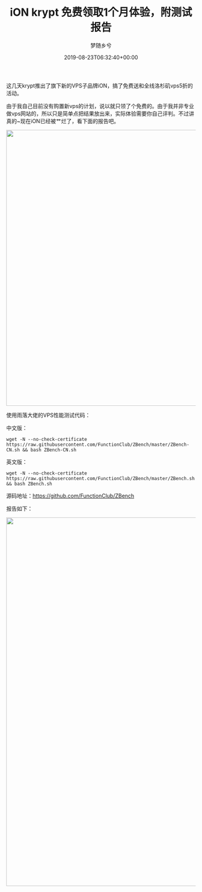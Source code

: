 ﻿---
title: iON krypt 免费领取1个月体验，附测试报告
author: 梦随乡兮
type: post
date: 2019-08-23T06:32:40+00:00
url: /ion-krypt.html
featured_image: https://imsxx.com/wp-content/uploads/2019/08/QQ截图20190823142702.jpg
views:
  - 962
b2_vote:
  - 'a:2:{s:2:"up";i:0;s:4:"down";i:0;}'
bigfa_ding:
  - 1
categories:
  - 笔记
tags:
  - iON
  - krypt
  - vps
  - 建站
  - 测试体验

slug: "ion-krypt"
---
这几天krypt推出了旗下新的VPS子品牌iON，搞了免费送和全线洛杉矶vps5折的活动。

由于我自己目前没有购置新vps的计划，说以就只领了个免费的。由于我并非专业做vps网站的，所以只是简单点把结果放出来，实际体验需要你自己评判。不过讲真的~现在iON已经被艹烂了，看下面的报告吧。

[<img loading="lazy" decoding="async" class="aligncenter size-full wp-image-136" src="https://imsxx.com/wp-content/uploads/2019/08/QQ截图20190823142702.jpg" alt="" width="991" height="732" />][1]

使用雨落大佬的VPS性能测试代码：

中文版：

    wget -N --no-check-certificate https://raw.githubusercontent.com/FunctionClub/ZBench/master/ZBench-CN.sh && bash ZBench-CN.sh

英文版：

    wget -N --no-check-certificate https://raw.githubusercontent.com/FunctionClub/ZBench/master/ZBench.sh && bash ZBench.sh

源码地址：<a rel="nofollow" href="https://github.com/FunctionClub/ZBench">https://github.com/FunctionClub/ZBench</a>

报告如下：

[<img loading="lazy" decoding="async" class="aligncenter size-full wp-image-138" src="https://imsxx.com/wp-content/uploads/2019/08/QQ截图20190823143102.jpg" alt="" width="555" height="978" />][2]

 [1]: https://imsxx.com/wp-content/uploads/2019/08/QQ截图20190823142702.jpg
 [2]: https://imsxx.com/wp-content/uploads/2019/08/QQ截图20190823143102.jpg

